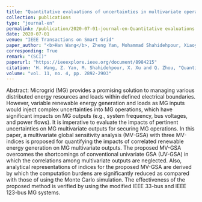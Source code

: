 ```yaml
---
title: "Quantitative evaluations of uncertainties in multivariate operations of microgrids"
collection: publications
type: "journal-en"
permalink: /publication/2020-07-01-journal-en-Quantitative evaluations of uncertainties in multivariate operations of microgrids
date: 2020-07-01
venue: "IEEE Transactions on Smart Grid"
paper_author: "<b>Han Wang</b>, Zheng Yan, Mohammad Shahidehpour, Xiaoyuan Xu, Quan Zhou"
corresponding: True
remark: "(SCI)"
paperurl: "https://ieeexplore.ieee.org/document/8984215"
citation: 'H. Wang, Z. Yan, M. Shahidehpour, X. Xu and Q. Zhou, "Quantitative evaluations of uncertainties in multivariate operations of microgrids," <i>IEEE Transactions on Smart Grid</i>, vol. 11, no. 4, pp. 2892-2903, 2020.'
volume: "vol. 11, no. 4, pp. 2892-2903"
---
```


Abstract:
Microgrid (MG) provides a promising solution to managing various distributed energy resources and loads within defined electrical boundaries. However, variable renewable energy generation and loads as MG inputs would inject complex uncertainties into MG operations, which have significant impacts on MG outputs (e.g., system frequency, bus voltages, and power flows). It is imperative to evaluate the impacts of pertinent uncertainties on MG multivariate outputs for securing MG operations. In this paper, a multivariate global sensitivity analysis (MV-GSA) with three MV-indices is proposed for quantifying the impacts of correlated renewable energy generation on MG multivariate outputs. The proposed MV-GSA overcomes the shortcomings of conventional univariate GSA (UV-GSA) in which the correlations among multivariate outputs are neglected. Also, analytical representations of indices for the proposed MV-GSA are derived by which the computation burdens are significantly reduced as compared with those of using the Monte Carlo simulation. The effectiveness of the proposed method is verified by using the modified IEEE 33-bus and IEEE 123-bus MG systems.
